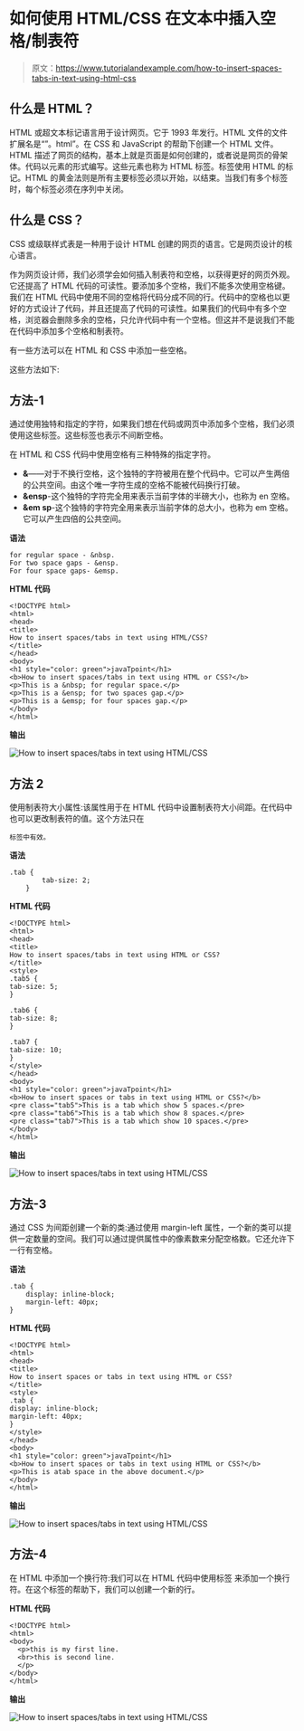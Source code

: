 # 如何使用 HTML/CSS 在文本中插入空格/制表符

> 原文：<https://www.tutorialandexample.com/how-to-insert-spaces-tabs-in-text-using-html-css>

## 什么是 HTML？

HTML 或超文本标记语言用于设计网页。它于 1993 年发行。HTML 文件的文件扩展名是“”。html”。在 CSS 和 JavaScript 的帮助下创建一个 HTML 文件。HTML 描述了网页的结构，基本上就是页面是如何创建的，或者说是网页的骨架体。代码以元素的形式编写。这些元素也称为 HTML 标签。标签使用 HTML 的标记。HTML 的黄金法则是所有主要标签必须以<tags>开始，以</tags>结束。当我们有多个标签时，每个标签必须在序列中关闭。

## 什么是 CSS？

CSS 或级联样式表是一种用于设计 HTML 创建的网页的语言。它是网页设计的核心语言。

作为网页设计师，我们必须学会如何插入制表符和空格，以获得更好的网页外观。它还提高了 HTML 代码的可读性。要添加多个空格，我们不能多次使用空格键。我们在 HTML 代码中使用不同的空格将代码分成不同的行。代码中的空格也以更好的方式设计了代码，并且还提高了代码的可读性。如果我们的代码中有多个空格，浏览器会删除多余的空格，只允许代码中有一个空格。但这并不是说我们不能在代码中添加多个空格和制表符。

有一些方法可以在 HTML 和 CSS 中添加一些空格。

这些方法如下:

## 方法-1

通过使用独特和指定的字符，如果我们想在代码或网页中添加多个空格，我们必须使用这些标签。这些标签也表示不间断空格。

在 HTML 和 CSS 代码中使用空格有三种特殊的指定字符。

*   **&**——对于不换行空格，这个独特的字符被用在整个代码中。它可以产生两倍的公共空间。由这个唯一字符生成的空格不能被代码换行打破。
*   **&ensp**-这个独特的字符完全用来表示当前字体的半磅大小，也称为 en 空格。
*   **&em sp**-这个独特的字符完全用来表示当前字体的总大小，也称为 em 空格。它可以产生四倍的公共空间。

**语法**

```
for regular space - &nbsp.
For two space gaps - &ensp.
For four space gaps- &emsp.
```

**HTML 代码**

```
<!DOCTYPE html>
<html>
<head>
<title>
How to insert spaces/tabs in text using HTML/CSS?
</title>
</head>
<body>
<h1 style="color: green">javaTpoint</h1>
<b>How to insert spaces/tabs in text using HTML or CSS?</b>
<p>This is a &nbsp; for regular space.</p>
<p>This is a &ensp; for two spaces gap.</p>
<p>This is a &emsp; for four spaces gap.</p>
</body>
</html>
```

**输出**

![How to insert spaces/tabs in text using HTML/CSS](img/1aaeac27a9fd94cdd3aba5ba7aba27ec.png)

## 方法 2

使用制表符大小属性:该属性用于在 HTML 代码中设置制表符大小间距。在代码中也可以更改制表符的值。这个方法只在

```
标签中有效。
```

**语法**

```
.tab {
        tab-size: 2;
    }
```

**HTML 代码**

```
<!DOCTYPE html>
<html>
<head>
<title>
How to insert spaces/tabs in text using HTML or CSS?
</title>
<style>
.tab5 {
tab-size: 5;
}

.tab6 {
tab-size: 8;
}

.tab7 {
tab-size: 10;
}
</style>
</head>
<body>
<h1 style="color: green">javaTpoint</h1>
<b>How to insert spaces or tabs in text using HTML or CSS?</b>
<pre class="tab5">This is a tab which show 5 spaces.</pre>
<pre class="tab6">This is a tab which show 8 spaces.</pre>
<pre class="tab7">This is a tab which show 10 spaces.</pre>
</body>
</html>
```

**输出**

![How to insert spaces/tabs in text using HTML/CSS](img/d2a1f0fd8d48174262e015bc5b3ba3bc.png)

## 方法-3

通过 CSS 为间距创建一个新的类:通过使用 margin-left 属性，一个新的类可以提供一定数量的空间。我们可以通过提供属性中的像素数来分配空格数。它还允许下一行有空格。

**语法**

```
.tab {
    display: inline-block;
    margin-left: 40px;
}
```

**HTML 代码**

```
<!DOCTYPE html>
<html>
<head>
<title>
How to insert spaces or tabs in text using HTML or CSS?
</title>
<style>
.tab {
display: inline-block;
margin-left: 40px;
}
</style>
</head>
<body>
<h1 style="color: green">javaTpoint</h1>
<b>How to insert spaces or tabs in text using HTML or CSS?</b>
<p>This is atab space in the above document.</p>
</body>
</html>
```

**输出**

![How to insert spaces/tabs in text using HTML/CSS](img/c2bc83604fc0d49b90bd279c6d18bf2f.png)

## 方法-4

在 HTML 中添加一个换行符:我们可以在 HTML 代码中使用标签
来添加一个换行符。在这个标签的帮助下，我们可以创建一个新的行。

**HTML 代码**

```
<!DOCTYPE html>
<html>
<body>
  <p>this is my first line.
  <br>this is second line.
  </p>
</body>
</html> 
```

**输出**

![How to insert spaces/tabs in text using HTML/CSS](img/04d12d7a7be5ba4d5d7be72c9b99eaa6.png)